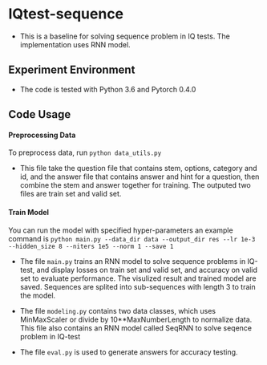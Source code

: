 # IQtest-sequence
- This is a baseline for solving sequence problem in IQ tests. The implementation uses RNN model.
## Experiment Environment
- The code is tested with Python 3.6 and Pytorch 0.4.0
## Code Usage
#### Preprocessing Data
To preprocess data, run
`python data_utils.py`
- This file take the question file that contains stem, options, category and id, and the answer file that contains answer and hint for a question, then combine the stem and answer together for training. The outputed two files are train set and valid set.

#### Train Model
You can run the model with specified hyper-parameters
an example command is 
`python main.py --data_dir data --output_dir res --lr 1e-3 --hidden_size 8 --niters 1e5 --norm 1 --save 1`

- The file `main.py` trains an RNN model to solve sequence problems in IQ-test, and display losses on train set and valid set, and accuracy on valid set to evaluate performance. The visulized result and trained model are saved. Sequences are splited into sub-sequences with length 3 to train the model.

- The file `modeling.py` contains two data classes, which uses MinMaxScaler or divide by 10**MaxNumberLength to normalize data. This file also contains an RNN model called SeqRNN to solve seqence problem in IQ-test

- The file `eval.py` is used to generate answers for accuracy testing.
